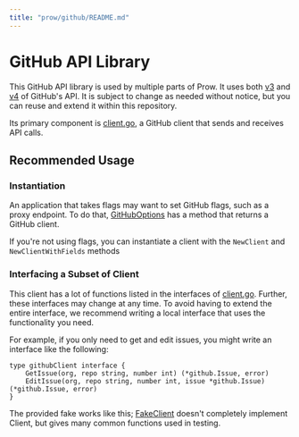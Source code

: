 ```yaml
---
title: "prow/github/README.md"
---
```


# GitHub API Library

This GitHub API library is used by multiple parts of Prow.
It uses both [v3](https://developer.github.com/v3/) and [v4](https://developer.github.com/v4/)
of GitHub's API. It is subject to change as needed without notice, but you can reuse and extend it
within this repository.

Its primary component is [client.go](https://github.com/kubernetes/test-infra/tree/master/prow/github/client.go), a GitHub client that sends and receives API calls.

## Recommended Usage

### Instantiation
An application that takes flags may want to set GitHub flags, such as a proxy endpoint. To do that,
[GitHubOptions](https://github.com/kubernetes/test-infra/tree/master/prow/flagutil/github.go) has a method that returns a GitHub client.

If you're not using flags, you can instantiate a client with the `NewClient` and
`NewClientWithFields` methods

### Interfacing a Subset of Client
This client has a lot of functions listed in the interfaces of [client.go](https://github.com/kubernetes/test-infra/tree/master/prow/github/client.go). Further,
these interfaces may change at any time. To avoid having to extend the entire interface, we
recommend writing a local interface that uses the functionality you need.

For example, if you only need to get and edit issues, you might write an interface like the
following:

```golang
type githubClient interface {
	GetIssue(org, repo string, number int) (*github.Issue, error)
	EditIssue(org, repo string, number int, issue *github.Issue) (*github.Issue, error)
}
```

The provided fake works like this; [FakeClient](https://github.com/kubernetes/test-infra/tree/master/prow/github/fakegithub/fakegithub.go) doesn't completely
implement Client, but gives many common functions used in testing.
